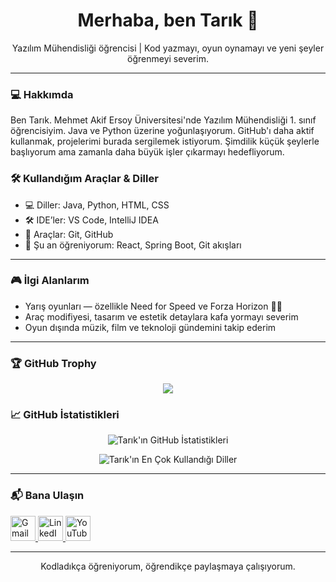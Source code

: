 <h1 align="center">Merhaba, ben Tarık 👋</h1>

<p align="center">
  Yazılım Mühendisliği öğrencisi | Kod yazmayı, oyun oynamayı ve yeni şeyler öğrenmeyi severim.
</p>

---

### 💻 Hakkımda

Ben Tarık. Mehmet Akif Ersoy Üniversitesi'nde Yazılım Mühendisliği 1. sınıf öğrencisiyim. Java ve Python üzerine yoğunlaşıyorum. GitHub'ı daha aktif kullanmak, projelerimi burada sergilemek istiyorum. Şimdilik küçük şeylerle başlıyorum ama zamanla daha büyük işler çıkarmayı hedefliyorum.

### 🛠️ Kullandığım Araçlar & Diller

- 💻 Diller: Java, Python, HTML, CSS
- 🛠️ IDE’ler: VS Code, IntelliJ IDEA
- 🔧 Araçlar: Git, GitHub
- 🌱 Şu an öğreniyorum: React, Spring Boot, Git akışları

---

### 🎮 İlgi Alanlarım

- Yarış oyunları — özellikle Need for Speed ve Forza Horizon 🚗💨
- Araç modifiyesi, tasarım ve estetik detaylara kafa yormayı severim
- Oyun dışında müzik, film ve teknoloji gündemini takip ederim

---

### 🏆 GitHub Trophy

<p align="center">
  <img src="https://github-profile-trophy.vercel.app/?username=TarikFeritUnal&theme=gruvbox&margin-w=15" />
</p>


### 📈 GitHub İstatistikleri

<p align="center">
  <img src="https://github-readme-stats.vercel.app/api?username=TarikFeritUnal&show_icons=true&theme=radical" alt="Tarık'ın GitHub İstatistikleri" />
</p>

<p align="center">
  <img src="https://github-readme-stats.vercel.app/api/top-langs/?username=TarikFeritUnal&layout=compact&theme=radical" alt="Tarık'ın En Çok Kullandığı Diller" />
</p>

---

<h3>📬 Bana Ulaşın</h3>
<div>
  <a href="mailto:your-email@gmail.com">
    <img src="https://upload.wikimedia.org/wikipedia/commons/4/45/Gmail_Logo_2020.png" alt="Gmail" width="40" height="40">
  </a>
  <a href="https://www.linkedin.com/in/your-linkedin-profile">
    <img src="https://upload.wikimedia.org/wikipedia/commons/c/ca/LinkedIn_logo_initials.png" alt="LinkedIn" width="40" height="40">
  </a>
  <a href="https://www.youtube.com/c/your-youtube-channel">
    <img src="https://upload.wikimedia.org/wikipedia/commons/a/a0/YouTube_icon_%282013-2017%29.png" alt="YouTube" width="40" height="40">
  </a>
</div>


---

<p align="center">
  Kodladıkça öğreniyorum, öğrendikçe paylaşmaya çalışıyorum.
</p>
